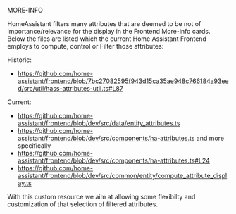 MORE-INFO

HomeAssistant filters many attributes that are deemed to be not of importance/relevance for the display in the Frontend More-info cards. 
Below the files are listed which the current Home Assistant Frontend employs to compute, control or Filter those attributes:

Historic:
- https://github.com/home-assistant/frontend/blob/7bc27082595f943d15ca35ae948c766184a93eed/src/util/hass-attributes-util.ts#L87

Current:
- https://github.com/home-assistant/frontend/blob/dev/src/data/entity_attributes.ts
- https://github.com/home-assistant/frontend/blob/dev/src/components/ha-attributes.ts
and more specifically
- https://github.com/home-assistant/frontend/blob/dev/src/components/ha-attributes.ts#L24
- https://github.com/home-assistant/frontend/blob/dev/src/common/entity/compute_attribute_display.ts

With this custom resource we aim at allowing some flexibilty and customization of that selection of filtered attributes.

